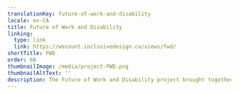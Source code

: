 ```yaml
---
translationKey: future-of-work-and-disability
locale: en-CA
title: Future of Work and Disability
linking:
  type: link
  link: https://wecount.inclusivedesign.ca/views/fwd/
shortTitle: FWD
order: 60
thumbnailImage: /media/project-FWD.png
thumbnailAltText: ''
description: The Future of Work and Disability project brought together a study group of fifteen people, many with lived experience of disabilities, with researchers, artificial intelligence (AI) experts, data scientists, employment organizations and others engaged in the data ecosystem. The goal of the group was to understand and examine intersecting topics of AI, automation, standards and employment as they mainly relate to persons with disabilities.
---
```

